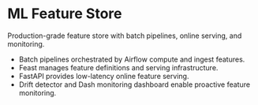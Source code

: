 ﻿# ML Feature Store

Production-grade feature store with batch pipelines, online serving, and monitoring.

- Batch pipelines orchestrated by Airflow compute and ingest features.
- Feast manages feature definitions and serving infrastructure.
- FastAPI provides low-latency online feature serving.
- Drift detector and Dash monitoring dashboard enable proactive feature monitoring.
